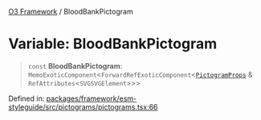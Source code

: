 [O3 Framework](../API.md) / BloodBankPictogram

# Variable: BloodBankPictogram

> `const` **BloodBankPictogram**: `MemoExoticComponent`\<`ForwardRefExoticComponent`\<[`PictogramProps`](../type-aliases/PictogramProps.md) & `RefAttributes`\<`SVGSVGElement`\>\>\>

Defined in: [packages/framework/esm-styleguide/src/pictograms/pictograms.tsx:66](https://github.com/openmrs/openmrs-esm-core/blob/main/packages/framework/esm-styleguide/src/pictograms/pictograms.tsx#L66)

